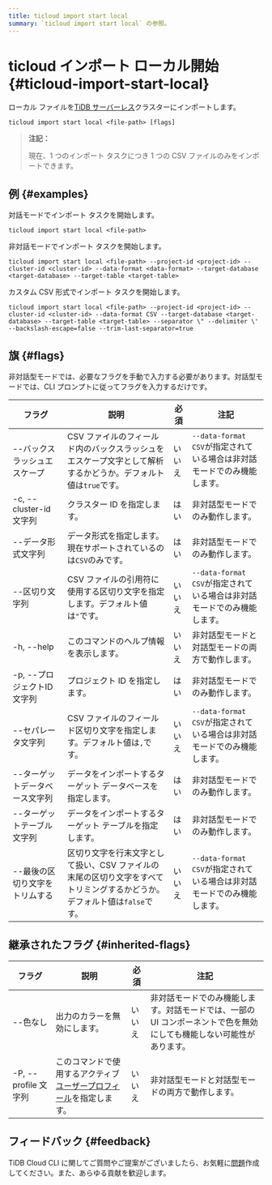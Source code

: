 ```yaml
---
title: ticloud import start local
summary: `ticloud import start local` の参照。
---
```


# ticloud インポート ローカル開始 {#ticloud-import-start-local}

ローカル ファイルを[TiDB サーバーレス](/tidb-cloud/select-cluster-tier.md#tidb-serverless)クラスターにインポートします。

```shell
ticloud import start local <file-path> [flags]
```

> **注記：**
>
> 現在、1 つのインポート タスクにつき 1 つの CSV ファイルのみをインポートできます。

## 例 {#examples}

対話モードでインポート タスクを開始します。

```shell
ticloud import start local <file-path>
```

非対話モードでインポート タスクを開始します。

```shell
ticloud import start local <file-path> --project-id <project-id> --cluster-id <cluster-id> --data-format <data-format> --target-database <target-database> --target-table <target-table>
```

カスタム CSV 形式でインポート タスクを開始します。

```shell
ticloud import start local <file-path> --project-id <project-id> --cluster-id <cluster-id> --data-format CSV --target-database <target-database> --target-table <target-table> --separator \" --delimiter \' --backslash-escape=false --trim-last-separator=true
```

## 旗 {#flags}

非対話型モードでは、必要なフラグを手動で入力する必要があります。対話型モードでは、CLI プロンプトに従ってフラグを入力するだけです。

| フラグ                  | 説明                                                                 | 必須  | 注記                                            |
| -------------------- | ------------------------------------------------------------------ | --- | --------------------------------------------- |
| --バックスラッシュエスケープ      | CSV ファイルのフィールド内のバックスラッシュをエスケープ文字として解析するかどうか。デフォルト値は`true`です。       | いいえ | `--data-format CSV`が指定されている場合は非対話モードでのみ機能します。 |
| -c, --cluster-id 文字列 | クラスター ID を指定します。                                                   | はい  | 非対話型モードでのみ動作します。                              |
| --データ形式文字列           | データ形式を指定します。現在サポートされているのは`CSV`のみです。                                | はい  | 非対話型モードでのみ動作します。                              |
| --区切り文字列             | CSV ファイルの引用符に使用する区切り文字を指定します。デフォルト値は`"`です。                         | いいえ | `--data-format CSV`が指定されている場合は非対話モードでのみ機能します。 |
| -h, --help           | このコマンドのヘルプ情報を表示します。                                                | いいえ | 非対話型モードと対話型モードの両方で動作します。                      |
| -p, --プロジェクトID 文字列   | プロジェクト ID を指定します。                                                  | はい  | 非対話型モードでのみ動作します。                              |
| --セパレータ文字列           | CSV ファイルのフィールド区切り文字を指定します。デフォルト値は`,`です。                            | いいえ | `--data-format CSV`が指定されている場合は非対話モードでのみ機能します。 |
| --ターゲットデータベース文字列     | データをインポートするターゲット データベースを指定します。                                     | はい  | 非対話型モードでのみ動作します。                              |
| --ターゲットテーブル文字列       | データをインポートするターゲット テーブルを指定します。                                       | はい  | 非対話型モードでのみ動作します。                              |
| --最後の区切り文字をトリムする     | 区切り文字を行末文字として扱い、CSV ファイルの末尾の区切り文字をすべてトリミングするかどうか。デフォルト値は`false`です。 | いいえ | `--data-format CSV`が指定されている場合は非対話モードでのみ機能します。 |

## 継承されたフラグ {#inherited-flags}

| フラグ               | 説明                                                                             | 必須  | 注記                                                           |
| ----------------- | ------------------------------------------------------------------------------ | --- | ------------------------------------------------------------ |
| --色なし             | 出力のカラーを無効にします。                                                                 | いいえ | 非対話モードでのみ機能します。対話モードでは、一部の UI コンポーネントで色を無効にしても機能しない可能性があります。 |
| -P, --profile 文字列 | このコマンドで使用するアクティブ[ユーザープロフィール](/tidb-cloud/cli-reference.md#user-profile)を指定します。 | いいえ | 非対話型モードと対話型モードの両方で動作します。                                     |

## フィードバック {#feedback}

TiDB Cloud CLI に関してご質問やご提案がございましたら、お気軽に[問題](https://github.com/tidbcloud/tidbcloud-cli/issues/new/choose)作成してください。また、あらゆる貢献を歓迎します。
